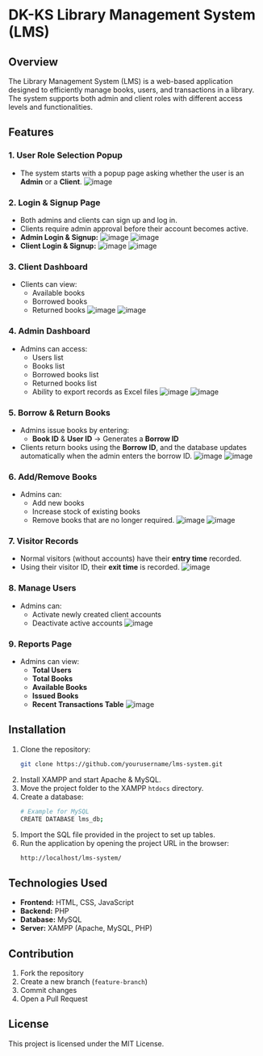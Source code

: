 # DK-KS Library Management System (LMS)

## Overview
The Library Management System (LMS) is a web-based application designed to efficiently manage books, users, and transactions in a library. The system supports both admin and client roles with different access levels and functionalities.

## Features

### 1. **User Role Selection Popup**
- The system starts with a popup page asking whether the user is an **Admin** or a **Client**.
![image](https://github.com/user-attachments/assets/454cc092-f25f-49db-a154-d584093d2b22)

### 2. **Login & Signup Page**
- Both admins and clients can sign up and log in.
- Clients require admin approval before their account becomes active.
- **Admin Login & Signup:**
![image](https://github.com/user-attachments/assets/ad90fcea-5e79-40f3-9237-b89acde5f607)
![image](https://github.com/user-attachments/assets/f400c663-e81d-4313-a299-8795fd269de0)
- **Client Login & Signup:**
![image](https://github.com/user-attachments/assets/0da6bf97-0aa3-4017-a056-34bdb1de1787)
![image](https://github.com/user-attachments/assets/5288da24-761e-4f4a-ad85-2df5eb8c3be0)

### 3. **Client Dashboard**
- Clients can view:
  - Available books
  - Borrowed books
  - Returned books
![image](https://github.com/user-attachments/assets/9082639c-e75c-4945-a331-229a7352c09a)
![image](https://github.com/user-attachments/assets/158b6437-f394-498c-987d-90e90bc3eb57)

### 4. **Admin Dashboard**
- Admins can access:
  - Users list
  - Books list
  - Borrowed books list
  - Returned books list
  - Ability to export records as Excel files
![image](https://github.com/user-attachments/assets/9394c77a-6904-4421-b4d4-573496bbf514)
![image](https://github.com/user-attachments/assets/1a54fd02-407d-4225-a5ff-9ba7ea4ccf54)

### 5. **Borrow & Return Books**
- Admins issue books by entering:
  - **Book ID** & **User ID** → Generates a **Borrow ID**
- Clients return books using the **Borrow ID**, and the database updates automatically when the admin enters the borrow ID.
![image](https://github.com/user-attachments/assets/bb87c192-b3d0-4b50-b720-664579b41e60)
![image](https://github.com/user-attachments/assets/524c2e95-91e8-4624-a6bf-a55f75e63fbe)

### 6. **Add/Remove Books**
- Admins can:
  - Add new books
  - Increase stock of existing books
  - Remove books that are no longer required.
![image](https://github.com/user-attachments/assets/39255fd1-f619-4e7b-b772-6177b24f1737)
![image](https://github.com/user-attachments/assets/6050ab74-a8fe-4a51-9e7d-6c6a54070f69)

### 7. **Visitor Records**
- Normal visitors (without accounts) have their **entry time** recorded.
- Using their visitor ID, their **exit time** is recorded.
![image](https://github.com/user-attachments/assets/9f4d1192-be90-415e-a31d-06cdf80e7db6)

### 8. **Manage Users**
- Admins can:
  - Activate newly created client accounts
  - Deactivate active accounts
![image](https://github.com/user-attachments/assets/2b6b349d-0923-4794-bb86-35b8635ba5c5)

### 9. **Reports Page**
- Admins can view:
  - **Total Users**  
  - **Total Books**  
  - **Available Books**  
  - **Issued Books**  
  - **Recent Transactions Table**
![image](https://github.com/user-attachments/assets/39411047-8409-4698-bf81-3d61469f7a6b)

## Installation
1. Clone the repository:
   ```sh
   git clone https://github.com/yourusername/lms-system.git
   ```
2. Install XAMPP and start Apache & MySQL.
3. Move the project folder to the XAMPP `htdocs` directory.
4. Create a database:
   ```sh
   # Example for MySQL
   CREATE DATABASE lms_db;
   ```
5. Import the SQL file provided in the project to set up tables.
6. Run the application by opening the project URL in the browser:
   ```sh
   http://localhost/lms-system/
   ```

## Technologies Used
- **Frontend:** HTML, CSS, JavaScript
- **Backend:** PHP
- **Database:** MySQL
- **Server:** XAMPP (Apache, MySQL, PHP)

## Contribution
1. Fork the repository
2. Create a new branch (`feature-branch`)
3. Commit changes
4. Open a Pull Request

## License
This project is licensed under the MIT License.
